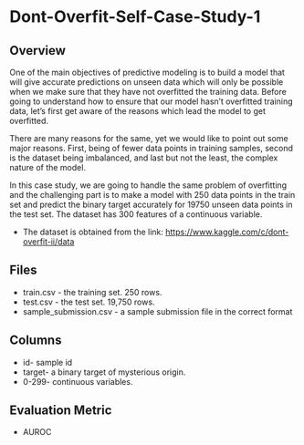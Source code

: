 # Dont-Overfit-Self-Case-Study-1

## Overview

One of the main objectives of predictive modeling is to build a model that will give accurate predictions on unseen data which will only be possible when we make sure that they have not overfitted the training data. Before going to understand how to ensure that our model hasn’t overfitted training data, let’s first get aware of the reasons which lead the model to get overfitted.
	
There are many reasons for the same, yet we would like to point out some major reasons. First, being of fewer data points in training samples, second is the dataset being imbalanced, and last but not the least, the complex nature of the model.
	 
In this case study, we are going to handle the same problem of overfitting and the challenging part is to make a model with 250 data points in the train set and predict the binary target accurately for 19750 unseen data points in the test set. The dataset has 300 features of a continuous variable.
	
* The dataset is obtained from the link: https://www.kaggle.com/c/dont-overfit-ii/data
	
## Files
* train.csv - the training set. 250 rows.
* test.csv - the test set. 19,750 rows.
* sample_submission.csv - a sample submission file in the correct format
## Columns
* id- sample id
* target- a binary target of mysterious origin.
* 0-299- continuous variables.
##  Evaluation Metric 
* AUROC
